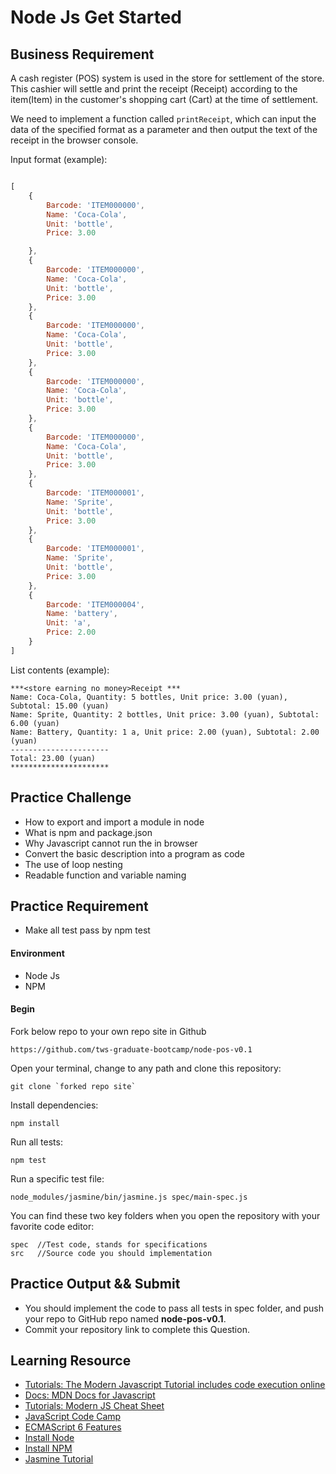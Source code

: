 # Node Js Get Started

## Business Requirement

A cash register (POS) system is used in the store for settlement of the store. This cashier will settle and print the receipt (Receipt) according to the item(Item) in the customer's shopping cart (Cart) at the time of settlement.

We need to implement a function called ```printReceipt```, which can input the data of the specified format as a parameter and then output the text of the receipt in the browser console.

Input format (example):

```javascript

[
    {
        Barcode: 'ITEM000000',
        Name: 'Coca-Cola',
        Unit: 'bottle',
        Price: 3.00

    },
    {
        Barcode: 'ITEM000000',
        Name: 'Coca-Cola',
        Unit: 'bottle',
        Price: 3.00
    },
    {
        Barcode: 'ITEM000000',
        Name: 'Coca-Cola',
        Unit: 'bottle',
        Price: 3.00
    },
    {
        Barcode: 'ITEM000000',
        Name: 'Coca-Cola',
        Unit: 'bottle',
        Price: 3.00
    },
    {
        Barcode: 'ITEM000000',
        Name: 'Coca-Cola',
        Unit: 'bottle',
        Price: 3.00
    },
    {
        Barcode: 'ITEM000001',
        Name: 'Sprite',
        Unit: 'bottle',
        Price: 3.00
    },
    {
        Barcode: 'ITEM000001',
        Name: 'Sprite',
        Unit: 'bottle',
        Price: 3.00
    },
    {
        Barcode: 'ITEM000004',
        Name: 'battery',
        Unit: 'a',
        Price: 2.00
    }
]

```

List contents (example):

```
***<store earning no money>Receipt ***
Name: Coca-Cola, Quantity: 5 bottles, Unit price: 3.00 (yuan), Subtotal: 15.00 (yuan)
Name: Sprite, Quantity: 2 bottles, Unit price: 3.00 (yuan), Subtotal: 6.00 (yuan)
Name: Battery, Quantity: 1 a, Unit price: 2.00 (yuan), Subtotal: 2.00 (yuan)
----------------------
Total: 23.00 (yuan)
**********************
```

## Practice Challenge
- How to export and import a module in node
- What is npm and package.json
- Why Javascript cannot run the in browser
- Convert the basic description into a program as code
- The use of loop nesting
- Readable function and variable naming


## Practice Requirement

- Make all test pass by npm test

#### Environment
- Node Js
- NPM

#### Begin

Fork below repo to your own repo site in Github
```
https://github.com/tws-graduate-bootcamp/node-pos-v0.1
```

Open your terminal, change to any path and clone this repository:
```
git clone `forked repo site`
```
Install dependencies:
```
npm install
```
Run all tests:
```
npm test
```
Run a specific test file:
```
node_modules/jasmine/bin/jasmine.js spec/main-spec.js
```
You can find these two key folders when you open the repository with your favorite code editor:
```
spec  //Test code, stands for specifications
src   //Source code you should implementation
```

## Practice Output && Submit
- You should implement the code to pass all tests in spec folder, and push your repo to GitHub repo named **node-pos-v0.1**.
- Commit your repository link to complete this Question.

## Learning Resource
* [Tutorials: The Modern Javascript Tutorial includes code execution online](http://javascript.info/)
* [Docs: MDN Docs for Javascript](https://developer.mozilla.org/zh-CN/docs/Learn/Getting_started_with_the_web/JavaScript_basics)
* [Tutorials: Modern JS Cheat Sheet](https://mbeaudru.github.io/modern-js-cheatsheet/)
* [JavaScript Code Camp](https://www.freecodecamp.org/challenges/comment-your-javascript-code)
* [ECMAScript 6 Features](http://es6.ruanyifeng.com/)
* [Install Node](https://github.com/creationix/nvm)
* [Install NPM](https://github.com/npm/npm)
* [Jasmine Tutorial](http://jasmine.github.io/2.4/introduction.html)
